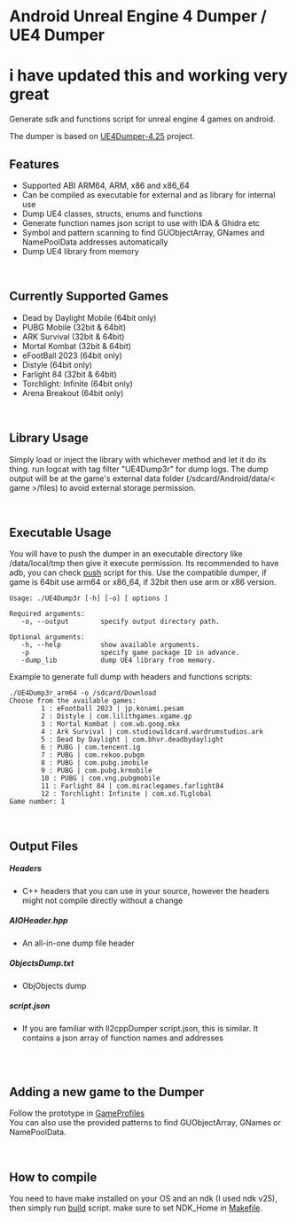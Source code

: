 # Android Unreal Engine 4 Dumper / UE4 Dumper
# i have updated this and working very great

Generate sdk and functions script for unreal engine 4 games on android.

The dumper is based on [UE4Dumper-4.25](https://github.com/guttir14/UnrealDumper-4.25)
project.

## Features

* Supported ABI ARM64, ARM, x86 and x86_64
* Can be compiled as executable for external and as library for internal use
* Dump UE4 classes, structs, enums and functions
* Generate function names json script to use with IDA & Ghidra etc
* Symbol and pattern scanning to find GUObjectArray, GNames and NamePoolData addresses automatically
* Dump UE4 library from memory

<br />

## Currently Supported Games

* Dead by Daylight Mobile (64bit only)
* PUBG Mobile (32bit & 64bit)
* ARK Survival (32bit & 64bit)
* Mortal Kombat (32bit & 64bit)
* eFootBall 2023 (64bit only)
* Distyle (64bit only)
* Farlight 84 (32bit & 64bit)
* Torchlight: Infinite (64bit only)
* Arena Breakout (64bit only)

<br />

## Library Usage

Simply load or inject the library with whichever method and let it do its thing.
run logcat with tag filter "UE4Dump3r" for dump logs.
The dump output will be at the game's external data folder (/sdcard/Android/data/< game >/files) to avoid external storage permission.

<br />

## Executable Usage

You will have to push the dumper in an executable directory like /data/local/tmp then give it execute permission. Its recommended to have adb, you can check [push](AndUE4Dumper/push.bat) script for this.
Use the compatible dumper, if game is 64bit use arm64 or x86_64, if 32bit then use arm or x86 version.
```
Usage: ./UE4Dump3r [-h] [-o] [ options ]

Required arguments:
   -o, --output        specify output directory path.

Optional arguments:
   -h, --help          show available arguments.
   -p                  specify game package ID in advance.
   -dump_lib           dump UE4 library from memory.
```

Example to generate full dump with headers and functions scripts:

```
./UE4Dump3r_arm64 -o /sdcard/Download
Choose from the available games:
        1 : eFootball 2023 | jp.konami.pesam
        2 : Distyle | com.lilithgames.xgame.gp
        3 : Mortal Kombat | com.wb.goog.mkx
        4 : Ark Survival | com.studiowildcard.wardrumstudios.ark
        5 : Dead by Daylight | com.bhvr.deadbydaylight
        6 : PUBG | com.tencent.ig
        7 : PUBG | com.rekoo.pubgm
        8 : PUBG | com.pubg.imobile
        9 : PUBG | com.pubg.krmobile
        10 : PUBG | com.vng.pubgmobile
        11 : Farlight 84 | com.miraclegames.farlight84
        12 : Torchlight: Infinite | com.xd.TLglobal
Game number: 1
```

<br />

## Output Files

##### Headers

* C++ headers that you can use in your source, however the headers might not compile directly without a change

##### AIOHeader.hpp

* An all-in-one dump file header

##### ObjectsDump.txt

* ObjObjects dump

##### script.json

* If you are familiar with Il2cppDumper script.json, this is similar. It contains a json array of function names and addresses
<br />
<br />

## Adding a new game to the Dumper

Follow the prototype in [GameProfiles](AndUE4Dumper/source/src/Core/GameProfiles)
<br />
You can also use the provided patterns to find GUObjectArray, GNames or NamePoolData.

<br />

## How to compile

You need to have make installed on your OS and an ndk (I used ndk v25), then simply run [build](AndUE4Dumper/build.bat) script. make sure to set NDK_Home in [Makefile](AndUE4Dumper/Makefile).
<br />
<br />


